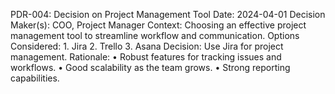 PDR-004: Decision on Project Management Tool
Date: 2024-04-01
Decision Maker(s): COO, Project Manager
Context:
Choosing an effective project management tool to streamline workflow and communication.
Options Considered:
	1.	Jira
	2.	Trello
	3.	Asana
Decision:
Use Jira for project management.
Rationale:
	•	Robust features for tracking issues and workflows.
	•	Good scalability as the team grows.
	•	Strong reporting capabilities.
